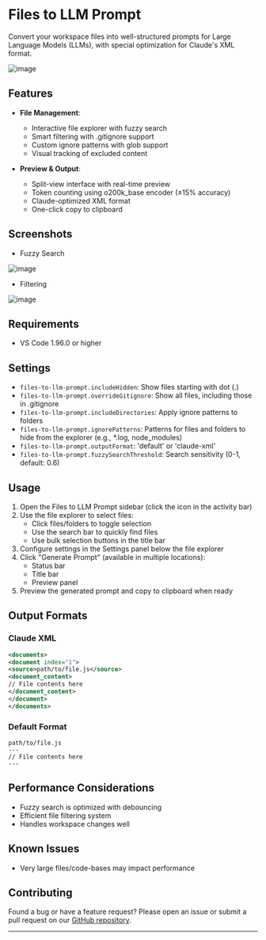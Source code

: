 # Files to LLM Prompt

Convert your workspace files into well-structured prompts for Large Language Models (LLMs), with special optimization for Claude's XML format.

![image](https://github.com/user-attachments/assets/48058cfe-51a7-4bfa-b9a2-9913ac5f7979)


## Features

- **File Management**:
  - Interactive file explorer with fuzzy search
  - Smart filtering with .gitignore support
  - Custom ignore patterns with glob support
  - Visual tracking of excluded content

- **Preview & Output**:
  - Split-view interface with real-time preview
  - Token counting using o200k_base encoder (±15% accuracy)
  - Claude-optimized XML format
  - One-click copy to clipboard
 
## Screenshots
- Fuzzy Search
  
![image](https://github.com/user-attachments/assets/eb2dd330-7383-4ffc-928c-44325c382473)

- Filtering
  
![image](https://github.com/user-attachments/assets/568f2294-dc9c-451c-ba90-4c0340135fda)


## Requirements

- VS Code 1.96.0 or higher

## Settings

* `files-to-llm-prompt.includeHidden`: Show files starting with dot (.)
* `files-to-llm-prompt.overrideGitignore`: Show all files, including those in .gitignore
* `files-to-llm-prompt.includeDirectories`: Apply ignore patterns to folders
* `files-to-llm-prompt.ignorePatterns`: Patterns for files and folders to hide from the explorer (e.g., *.log, node_modules)
* `files-to-llm-prompt.outputFormat`: 'default' or 'claude-xml'
* `files-to-llm-prompt.fuzzySearchThreshold`: Search sensitivity (0-1, default: 0.6)

## Usage

1. Open the Files to LLM Prompt sidebar (click the icon in the activity bar)
2. Use the file explorer to select files:
   - Click files/folders to toggle selection
   - Use the search bar to quickly find files
   - Use bulk selection buttons in the title bar
3. Configure settings in the Settings panel below the file explorer
4. Click "Generate Prompt" (available in multiple locations):
   - Status bar
   - Title bar
   - Preview panel
5. Preview the generated prompt and copy to clipboard when ready

## Output Formats

### Claude XML
```xml
<documents>
<document index="1">
<source>path/to/file.js</source>
<document_content>
// File contents here
</document_content>
</document>
</documents>
```

### Default Format
```
path/to/file.js
---
// File contents here
---
```

## Performance Considerations

- Fuzzy search is optimized with debouncing
- Efficient file filtering system
- Handles workspace changes well

## Known Issues

- Very large files/code-bases may impact performance

## Contributing

Found a bug or have a feature request? Please open an issue or submit a pull request on our [GitHub repository](https://github.com/DhruvParikh1/files-to-llm-prompt).

---
